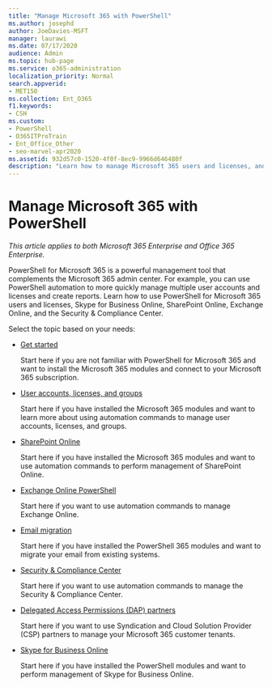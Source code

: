 ```yaml
---
title: "Manage Microsoft 365 with PowerShell"
ms.author: josephd
author: JoeDavies-MSFT
manager: laurawi
ms.date: 07/17/2020
audience: Admin
ms.topic: hub-page
ms.service: o365-administration
localization_priority: Normal
search.appverid:
- MET150
ms.collection: Ent_O365
f1.keywords:
- CSH
ms.custom: 
- PowerShell
- O365ITProTrain
- Ent_Office_Other
- seo-marvel-apr2020
ms.assetid: 932d57c0-1520-4f0f-8ec9-9966d646480f
description: "Learn how to manage Microsoft 365 users and licenses, and Microsoft 365 apps with PowerShell."
---
```


# Manage Microsoft 365 with PowerShell

*This article applies to both Microsoft 365 Enterprise and Office 365 Enterprise.*

PowerShell for Microsoft 365 is a powerful management tool that complements the Microsoft 365 admin center. For example, you can use PowerShell automation to more quickly manage multiple user accounts and licenses and create reports. Learn how to use PowerShell for Microsoft 365 users and licenses, Skype for Business Online, SharePoint Online, Exchange Online, and the Security & Compliance Center.
  
Select the topic based on your needs:
  
- [Get started](getting-started-with-office-365-powershell.md)

    Start here if you are not familiar with PowerShell for Microsoft 365 and want to install the Microsoft 365 modules and connect to your Microsoft 365 subscription.

- [User accounts, licenses, and groups](manage-user-accounts-and-licenses-with-office-365-powershell.md)

    Start here if you have installed the Microsoft 365 modules and want to learn more about using automation commands to manage user accounts, licenses, and groups.

- [SharePoint Online](https://docs.microsoft.com/office365/enterprise/powershell/manage-sharepoint-online-with-office-365-powershell)

    Start here if you have installed the Microsoft 365 modules and want to use automation commands to perform management of SharePoint Online.

- [Exchange Online PowerShell](https://docs.microsoft.com/powershell/exchange/exchange-online/exchange-online-powershell)

    Start here if you want to use automation commands to manage Exchange Online.

- [Email migration](use-powershell-for-email-migration-to-office-365.md)

    Start here if you have installed the PowerShell 365 modules and want to migrate your email from existing systems.

- [Security & Compliance Center](https://docs.microsoft.com/powershell/exchange/office-365-scc/office-365-scc-powershell)

    Start here if you want to use automation commands to manage the Security & Compliance Center.

- [Delegated Access Permissions (DAP) partners](manage-office-365-with-windows-powershell-for-delegated-access-permissions-dap-p.md)

    Start here if you want to use Syndication and Cloud Solution Provider (CSP) partners to manage your Microsoft 365 customer tenants.

- [Skype for Business Online](manage-skype-for-business-online-with-office-365-powershell.md)

    Start here if you have installed the PowerShell modules and want to perform management of Skype for Business Online.
